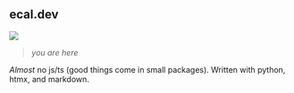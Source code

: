 ## ecal.dev

<a class="unstyle" href="https://github.com/e-cal/ecal.dev" target="_blank">

![](static/images/ecal.dev.png)

</a>

> _you are here_

_Almost_ no js/ts (good things come in small packages). Written with python, htmx, and markdown.
